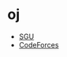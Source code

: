 oj
==
* [SGU](http://acm.sgu.ru/teaminfo.php?id=061734)
* [CodeForces](http://codeforces.com/profile/zexpp5)
